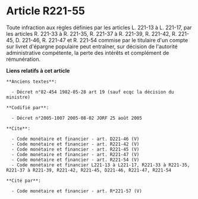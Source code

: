 # Article R221-55

Toute infraction aux règles définies par les articles L. 221-13 à L. 221-17, par les articles R. 221-33 à R. 221-35, R.
221-37 à R. 221-39, R. 221-42, R. 221-45, D. 221-46, R. 221-47 et R. 221-54 commise par le titulaire d'un compte sur livret
d'épargne populaire peut entraîner, sur décision de l'autorité administrative compétente, la perte des intérêts et complément
de rémunération.

**Liens relatifs à cet article**

	**Anciens textes**:

	  - Décret n°82-454 1982-05-28 art 19 (sauf ecqc la décision du ministre)

	**Codifié par**:

	  - Décret n°2005-1007 2005-08-02 JORF 25 août 2005

	**Cite**:

	  - Code monétaire et financier - art. D221-46 (V)
	  - Code monétaire et financier - art. R221-42 (V)
	  - Code monétaire et financier - art. R221-45 (V)
	  - Code monétaire et financier - art. R221-47 (V)
	  - Code monétaire et financier - art. R221-54 (V)
	  - Code monétaire et financier L221-13 à L221-17, R221-33 à R221-35, R221-37 à R221-39, R221-42, R221-45, D221-46, R221-47, R221-54

	**Cité par**:

	  - Code monétaire et financier - art. R*221-57 (V)
